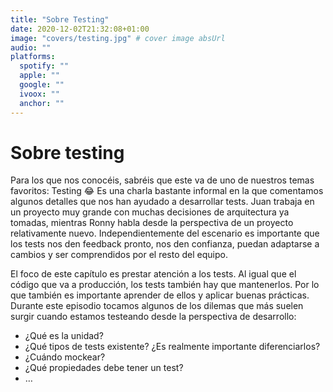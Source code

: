 ```yaml
---
title: "Sobre Testing"
date: 2020-12-02T21:32:08+01:00
image: "covers/testing.jpg" # cover image absUrl
audio: ""
platforms:
  spotify: ""
  apple: ""
  google: ""
  ivoox: ""
  anchor: ""
---
```


# Sobre testing

Para los que nos conocéis, sabréis que este va de uno de nuestros temas favoritos: Testing 😂 Es una charla bastante informal en la que comentamos algunos detalles que nos han ayudado a desarrollar tests. Juan trabaja en un proyecto muy grande con muchas decisiones de arquitectura ya tomadas, mientras Ronny habla desde la perspectiva de un proyecto relativamente nuevo. Independientemente del escenario es importante que los tests nos den feedback pronto, nos den confianza, puedan adaptarse a cambios y ser comprendidos por el resto del equipo. 
 
El foco de este capítulo es prestar atención a los tests. Al igual que el código que va a producción, los tests también hay que mantenerlos. Por lo que también es importante aprender de ellos y aplicar buenas prácticas. Durante este episodio tocamos algunos de los dilemas que más suelen surgir cuando estamos testeando desde la perspectiva de desarrollo: 

* ¿Qué es la unidad? 
* ¿Qué tipos de tests existente? ¿Es realmente importante diferenciarlos? 
* ¿Cuándo mockear? 
* ¿Qué propiedades debe tener un test? 
* …
